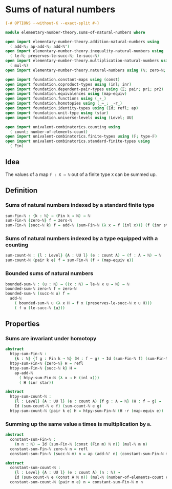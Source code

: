 # Sums of natural numbers

```agda
{-# OPTIONS --without-K --exact-split #-}

module elementary-number-theory.sums-of-natural-numbers where

open import elementary-number-theory.addition-natural-numbers using
  ( add-ℕ; ap-add-ℕ; add-ℕ')
open import elementary-number-theory.inequality-natural-numbers using
  ( le-ℕ; preserves-le-succ-ℕ; le-succ-ℕ)
open import elementary-number-theory.multiplication-natural-numbers using
  ( mul-ℕ)
open import elementary-number-theory.natural-numbers using (ℕ; zero-ℕ; succ-ℕ)

open import foundation.constant-maps using (const)
open import foundation.coproduct-types using (inl; inr)
open import foundation.dependent-pair-types using (Σ; pair; pr1; pr2)
open import foundation.equivalences using (map-equiv)
open import foundation.functions using (_∘_)
open import foundation.homotopies using (_~_; _·r_)
open import foundation.identity-types using (Id; refl; ap)
open import foundation.unit-type using (star)
open import foundation.universe-levels using (Level; UU)

open import univalent-combinatorics.counting using
  ( count; number-of-elements-count)
open import univalent-combinatorics.finite-types using (𝔽; type-𝔽)
open import univalent-combinatorics.standard-finite-types using
  ( Fin)
```

## Idea

The values of a map `f : X → ℕ` out of a finite type `X` can be summed up.

## Definition

### Sums of natural numbers indexed by a standard finite type

```agda
sum-Fin-ℕ : {k : ℕ} → (Fin k → ℕ) → ℕ
sum-Fin-ℕ {zero-ℕ} f = zero-ℕ
sum-Fin-ℕ {succ-ℕ k} f = add-ℕ (sum-Fin-ℕ (λ x → f (inl x))) (f (inr star))
```

### Sums of natural numbers indexed by a type equipped with a counting

```agda
sum-count-ℕ : {l : Level} {A : UU l} (e : count A) → (f : A → ℕ) → ℕ
sum-count-ℕ (pair k e) f = sum-Fin-ℕ (f ∘ (map-equiv e))
```

### Bounded sums of natural numbers

```agda
bounded-sum-ℕ : (u : ℕ) → ((x : ℕ) → le-ℕ x u → ℕ) → ℕ
bounded-sum-ℕ zero-ℕ f = zero-ℕ
bounded-sum-ℕ (succ-ℕ u) f =
  add-ℕ
    ( bounded-sum-ℕ u (λ x H → f x (preserves-le-succ-ℕ x u H)))
    ( f u (le-succ-ℕ {u}))
```

## Properties

### Sums are invariant under homotopy

```agda
abstract
  htpy-sum-Fin-ℕ :
    {k : ℕ} {f g : Fin k → ℕ} (H : f ~ g) → Id (sum-Fin-ℕ f) (sum-Fin-ℕ g)
  htpy-sum-Fin-ℕ {zero-ℕ} H = refl
  htpy-sum-Fin-ℕ {succ-ℕ k} H =
    ap-add-ℕ
      ( htpy-sum-Fin-ℕ (λ x → H (inl x)))
      ( H (inr star))

abstract
  htpy-sum-count-ℕ :
    {l : Level} {A : UU l} (e : count A) {f g : A → ℕ} (H : f ~ g) →
    Id (sum-count-ℕ e f) (sum-count-ℕ e g)
  htpy-sum-count-ℕ (pair k e) H = htpy-sum-Fin-ℕ (H ·r (map-equiv e))
```

### Summing up the same value `m` times is multiplication by `m`.

```agda
abstract
  constant-sum-Fin-ℕ :
    (m n : ℕ) → Id (sum-Fin-ℕ (const (Fin m) ℕ n)) (mul-ℕ m n)
  constant-sum-Fin-ℕ zero-ℕ n = refl
  constant-sum-Fin-ℕ (succ-ℕ m) n = ap (add-ℕ' n) (constant-sum-Fin-ℕ m n)

abstract
  constant-sum-count-ℕ :
    {l : Level} {A : UU l} (e : count A) (n : ℕ) →
    Id (sum-count-ℕ e (const A ℕ n)) (mul-ℕ (number-of-elements-count e) n)
  constant-sum-count-ℕ (pair m e) n = constant-sum-Fin-ℕ m n
```
